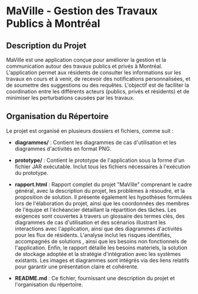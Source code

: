 # MaVille - Gestion des Travaux Publics à Montréal

## Description du Projet
MaVille est une application conçue pour améliorer la gestion et la communication autour des travaux publics et privés à Montréal. L'application permet aux résidents de consulter les informations sur les travaux en cours et à venir, de recevoir des notifications personnalisées, et de soumettre des suggestions ou des requêtes. L'objectif est de faciliter la coordination entre les différents acteurs (publics, privés et résidents) et de minimiser les perturbations causées par les travaux.

## Organisation du Répertoire

Le projet est organisé en plusieurs dossiers et fichiers, comme suit :

- **diagrammes/** : Contient les diagrammes de cas d'utilisation et les diagrammes d'activités en format PNG.
- **prototype/** : Contient le prototype de l'application sous la forme d'un fichier JAR exécutable. Inclut tous les fichiers nécessaires à l'exécution du prototype.
- **rapport.html** : Rapport complet du projet "MaVille" comprenant le cadre général, avec la description du projet, les problèmes à résoudre, et la proposition de solution. Il présente également les hypothèses formulées lors de l'élaboration du projet, ainsi que les coordonnées des membres de l'équipe et l'échéancier détaillant la répartition des tâches. Les exigences sont couvertes à travers un glossaire des termes clés, des diagrammes de cas d'utilisation et des scénarios illustrant les interactions avec l'application, ainsi que des diagrammes d'activités pour les flux de résidents. L'analyse inclut les risques identifiés, accompagnés de solutions , ainsi que les besoins non fonctionnels de l'application. Enfin, le rapport détaille les besoins matériels, la solution de stockage adoptée et la stratégie d'intégration avec les systèmes existants. Les images et diagrammes sont intégrés via des liens relatifs pour garantir une présentation claire et cohérente.

- **README.md** : Ce fichier, fournissant une description du projet et l'organisation du répertoire.

